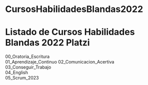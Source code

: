 # CursosHabilidadesBlandas2022
# Listado de Cursos Habilidades Blandas 2022 Platzi
00_Oratoria_Escritura	 
01_Aprendizaje_Continuo 
02_Comunicacion_Acertiva  
03_Conseguir_Trabajo	   
04_English	  
05_Scrum_2023
